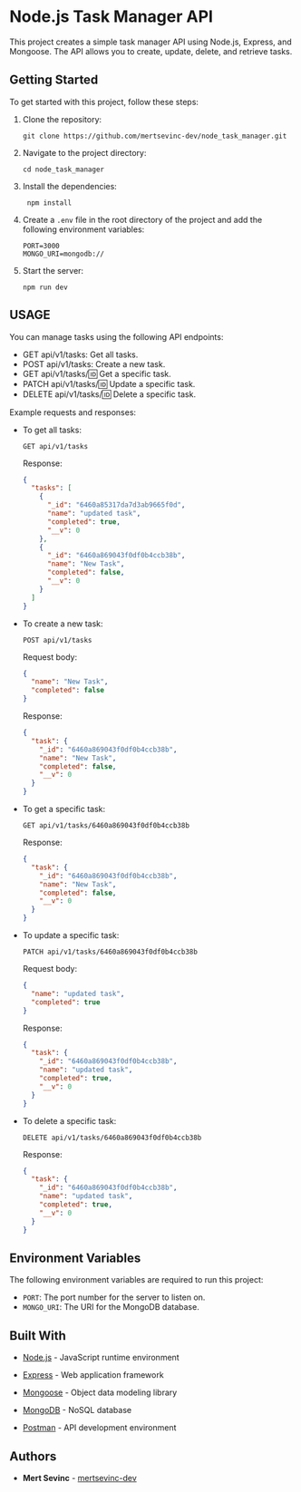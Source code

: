 # Node.js Task Manager API

This project creates a simple task manager API using Node.js, Express, and Mongoose. The API allows you to create, update, delete, and retrieve tasks.

## Getting Started

To get started with this project, follow these steps:

1. Clone the repository:

   ```shell
   git clone https://github.com/mertsevinc-dev/node_task_manager.git
   ```

2. Navigate to the project directory:

   ```shell
   cd node_task_manager
   ```

3. Install the dependencies:

   ```shell
    npm install
   ```

4. Create a `.env` file in the root directory of the project and add the following environment variables:

   ```shell
   PORT=3000
   MONGO_URI=mongodb://
   ```

5. Start the server:

   ```shell
   npm run dev
   ```

## USAGE

You can manage tasks using the following API endpoints:

- GET api/v1/tasks: Get all tasks.
- POST api/v1/tasks: Create a new task.
- GET api/v1/tasks/:id: Get a specific task.
- PATCH api/v1/tasks/:id: Update a specific task.
- DELETE api/v1/tasks/:id: Delete a specific task.

Example requests and responses:

- To get all tasks:

  ```shell
  GET api/v1/tasks
  ```

  Response:

  ```json
  {
    "tasks": [
      {
        "_id": "6460a85317da7d3ab9665f0d",
        "name": "updated task",
        "completed": true,
        "__v": 0
      },
      {
        "_id": "6460a869043f0df0b4ccb38b",
        "name": "New Task",
        "completed": false,
        "__v": 0
      }
    ]
  }
  ```

- To create a new task:

  ```shell
  POST api/v1/tasks
  ```

  Request body:

  ```json
  {
    "name": "New Task",
    "completed": false
  }
  ```

  Response:

  ```json
  {
    "task": {
      "_id": "6460a869043f0df0b4ccb38b",
      "name": "New Task",
      "completed": false,
      "__v": 0
    }
  }
  ```

- To get a specific task:

  ```shell
  GET api/v1/tasks/6460a869043f0df0b4ccb38b
  ```

  Response:

  ```json
  {
    "task": {
      "_id": "6460a869043f0df0b4ccb38b",
      "name": "New Task",
      "completed": false,
      "__v": 0
    }
  }
  ```

- To update a specific task:

  ```shell
  PATCH api/v1/tasks/6460a869043f0df0b4ccb38b
  ```

  Request body:

  ```json
  {
    "name": "updated task",
    "completed": true
  }
  ```

  Response:

  ```json
  {
    "task": {
      "_id": "6460a869043f0df0b4ccb38b",
      "name": "updated task",
      "completed": true,
      "__v": 0
    }
  }
  ```

- To delete a specific task:

  ```shell
  DELETE api/v1/tasks/6460a869043f0df0b4ccb38b
  ```

  Response:

  ```json
  {
    "task": {
      "_id": "6460a869043f0df0b4ccb38b",
      "name": "updated task",
      "completed": true,
      "__v": 0
    }
  }
  ```

## Environment Variables

The following environment variables are required to run this project:

- `PORT`: The port number for the server to listen on.
- `MONGO_URI`: The URI for the MongoDB database.

## Built With

- [Node.js](https://nodejs.org/en/) - JavaScript runtime environment

- [Express](https://expressjs.com/) - Web application framework

- [Mongoose](https://mongoosejs.com/) - Object data modeling library

- [MongoDB](https://www.mongodb.com/) - NoSQL database

- [Postman](https://www.postman.com/) - API development environment

## Authors

- **Mert Sevinc** - [mertsevinc-dev](https://github.com/mertsevinc-dev)
